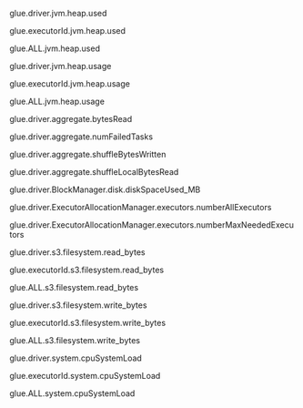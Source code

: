 glue.driver.jvm.heap.used

glue.executorId.jvm.heap.used

glue.ALL.jvm.heap.used

glue.driver.jvm.heap.usage

glue.executorId.jvm.heap.usage

glue.ALL.jvm.heap.usage

glue.driver.aggregate.bytesRead

glue.driver.aggregate.numFailedTasks

glue.driver.aggregate.shuffleBytesWritten

glue.driver.aggregate.shuffleLocalBytesRead

glue.driver.BlockManager.disk.diskSpaceUsed_MB

glue.driver.ExecutorAllocationManager.executors.numberAllExecutors

glue.driver.ExecutorAllocationManager.executors.numberMaxNeededExecutors

glue.driver.s3.filesystem.read_bytes

glue.executorId.s3.filesystem.read_bytes

glue.ALL.s3.filesystem.read_bytes

glue.driver.s3.filesystem.write_bytes

glue.executorId.s3.filesystem.write_bytes

glue.ALL.s3.filesystem.write_bytes

glue.driver.system.cpuSystemLoad

glue.executorId.system.cpuSystemLoad

glue.ALL.system.cpuSystemLoad


















